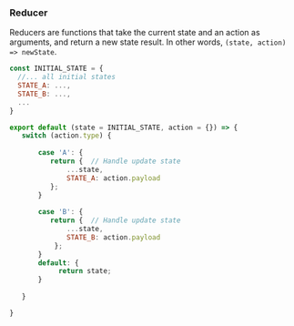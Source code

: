 ### Reducer

Reducers are functions that take the current state and an action as arguments, and return a new state result. 
In other words, ```(state, action) => newState```.


```js
const INITIAL_STATE = {
  //... all initial states
  STATE_A: ...,
  STATE_B: ...,
  ...
}

export default (state = INITIAL_STATE, action = {}) => {
   switch (action.type) {
   
       case 'A': {
          return {  // Handle update state
              ...state,
              STATE_A: action.payload
          };
       }
       
       case 'B': {
          return {  // Handle update state
              ...state,
              STATE_B: action.payload
           };
       }
       default: {
            return state;
       }
         
   }

}

```
